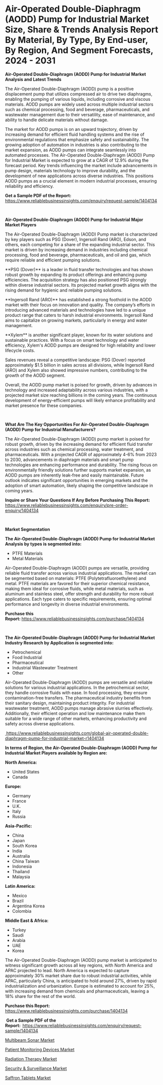 <p><h1>Air-Operated Double-Diaphragm (AODD) Pump for Industrial Market Size, Share & Trends Analysis Report By Material, By Type, By End-user, By Region, And Segment Forecasts, 2024 - 2031</h1></p><p><strong>Air-Operated Double-Diaphragm (AODD) Pump for Industrial Market Analysis and Latest Trends</strong></p>
<p><p>The Air-Operated Double-Diaphragm (AODD) pump is a positive displacement pump that utilizes compressed air to drive two diaphragms, enabling the pumping of various liquids, including corrosive and viscous materials. AODD pumps are widely used across multiple industrial sectors such as chemical processing, food and beverage, pharmaceuticals, and wastewater management due to their versatility, ease of maintenance, and ability to handle delicate materials without damage.</p><p>The market for AODD pumps is on an upward trajectory, driven by increasing demand for efficient fluid handling systems and the rise of environmental regulations that emphasize safety and sustainability. The growing adoption of automation in industries is also contributing to the market expansion, as AODD pumps can integrate seamlessly into automated processes. The Air-Operated Double-Diaphragm (AODD) Pump for Industrial Market is expected to grow at a CAGR of 12.9% during the forecast period. Key trends influencing the market include advancements in pump design, materials technology to improve durability, and the development of new applications across diverse industries. This positions AODD pumps as a crucial element in modern industrial processes, ensuring reliability and efficiency.</p></p>
<p><strong>Get a Sample PDF of the Report:&nbsp;</strong> <a href="https://www.reliablebusinessinsights.com/enquiry/request-sample/1404134?utm_campaign=1721&utm_medium=2&utm_source=Github&utm_content=ia&utm_term=23102024&utm_id=air-operated-double-diaphragm-aodd-pump-for-industrial">https://www.reliablebusinessinsights.com/enquiry/request-sample/1404134</a></p>
<p>&nbsp;</p>
<p><strong>Air-Operated Double-Diaphragm (AODD) Pump for Industrial Major Market Players</strong></p>
<p><p>The Air-Operated Double-Diaphragm (AODD) Pump market is characterized by key players such as PSG (Dover), Ingersoll Rand (ARO), Edson, and others, each competing for a share of the expanding industrial sector. This market is driven by increasing demand in industries including chemical processing, food and beverage, pharmaceuticals, and oil and gas, which require reliable and efficient pumping solutions.</p><p>**PSG (Dover)** is a leader in fluid transfer technologies and has shown robust growth by expanding its product offerings and enhancing pump efficiencies. The acquisition strategy has also positioned PSG strongly within diverse industrial sectors. Its projected market growth aligns with the rising demand for hygienic and reliable pumping solutions.</p><p>**Ingersoll Rand (ARO)** has established a strong foothold in the AODD market with their focus on innovation and quality. The company’s efforts in introducing advanced materials and technologies have led to a unique product range that caters to harsh industrial environments. Ingersoll Rand aims to capitalize on growing markets, particularly in energy and water management.</p><p>**Xylem** is another significant player, known for its water solutions and sustainable practices. With a focus on smart technology and water efficiency, Xylem's AODD pumps are designed for high reliability and lower lifecycle costs. </p><p>Sales revenues reveal a competitive landscape: PSG (Dover) reported approximately $1.5 billion in sales across all divisions, while Ingersoll Rand (ARO) and Xylem also showed impressive numbers, contributing to the growth of the AODD segment. </p><p>Overall, the AODD pump market is poised for growth, driven by advances in technology and increased adaptability across various industries, with a projected market size reaching billions in the coming years. The continuous development of energy-efficient pumps will likely enhance profitability and market presence for these companies.</p></p>
<p>&nbsp;</p>
<p><strong>What Are The Key Opportunities For Air-Operated Double-Diaphragm (AODD) Pump for Industrial Manufacturers?</strong></p>
<p><p>The Air-Operated Double-Diaphragm (AODD) pump market is poised for robust growth, driven by the increasing demand for efficient fluid transfer across industries such as chemical processing, water treatment, and pharmaceuticals. With a projected CAGR of approximately 4-6% from 2023 to 2030, advancements in diaphragm materials and smart pump technologies are enhancing performance and durability. The rising focus on environmentally friendly solutions further supports market expansion, as AODD pumps are inherently leak-free and easily maintainable. Future outlook indicates significant opportunities in emerging markets and the adoption of smart automation, likely shaping the competitive landscape in coming years.</p></p>
<p><strong>Inquire or Share Your Questions If Any Before Purchasing This Report:</strong> <a href="https://www.reliablebusinessinsights.com/enquiry/pre-order-enquiry/1404134?utm_campaign=1721&utm_medium=2&utm_source=Github&utm_content=ia&utm_term=23102024&utm_id=air-operated-double-diaphragm-aodd-pump-for-industrial">https://www.reliablebusinessinsights.com/enquiry/pre-order-enquiry/1404134</a></p>
<p>&nbsp;</p>
<p><strong>Market Segmentation</strong></p>
<p><strong>The Air-Operated Double-Diaphragm (AODD) Pump for Industrial Market Analysis by types is segmented into:</strong></p>
<p><ul><li>PTFE Materials</li><li>Metal Materials</li></ul></p>
<p><p>Air-Operated Double-Diaphragm (AODD) pumps are versatile, providing reliable fluid transfer across various industrial applications. The market can be segmented based on materials: PTFE (Polytetrafluoroethylene) and metal. PTFE materials are favored for their superior chemical resistance, making them ideal for corrosive fluids, while metal materials, such as aluminum and stainless steel, offer strength and durability for more robust applications. Each type caters to specific requirements, ensuring optimal performance and longevity in diverse industrial environments.</p></p>
<p><strong>Purchase this Report:&nbsp;</strong><a href="https://www.reliablebusinessinsights.com/purchase/1404134?utm_campaign=1721&utm_medium=2&utm_source=Github&utm_content=ia&utm_term=23102024&utm_id=air-operated-double-diaphragm-aodd-pump-for-industrial">https://www.reliablebusinessinsights.com/purchase/1404134</a></p>
<p>&nbsp;</p>
<p><strong>The Air-Operated Double-Diaphragm (AODD) Pump for Industrial Market Industry Research by Application is segmented into:</strong></p>
<p><ul><li>Petrochemical</li><li>Food Industrial</li><li>Pharmaceutical</li><li>Industrial Wastewater Treatment</li><li>Other</li></ul></p>
<p><p>Air-Operated Double-Diaphragm (AODD) pumps are versatile and reliable solutions for various industrial applications. In the petrochemical sector, they handle corrosive fluids with ease. In food processing, they ensure contamination-free transfers. The pharmaceutical industry benefits from their sanitary design, maintaining product integrity. For industrial wastewater treatment, AODD pumps manage abrasive slurries effectively. Additionally, their efficient operation and low maintenance make them suitable for a wide range of other markets, enhancing productivity and safety across diverse applications.</p></p>
<p><a href="https://www.reliablebusinessinsights.com/global-air-operated-double-diaphragm-pump-for-industrial-market-r1404134?utm_campaign=1721&utm_medium=2&utm_source=Github&utm_content=ia&utm_term=23102024&utm_id=air-operated-double-diaphragm-aodd-pump-for-industrial">&nbsp;https://www.reliablebusinessinsights.com/global-air-operated-double-diaphragm-pump-for-industrial-market-r1404134</a></p>
<p><strong>In terms of Region, the Air-Operated Double-Diaphragm (AODD) Pump for Industrial Market Players available by Region are:</strong></p>
<p>
    <p> <strong> North America: </strong>
        <ul>
            <li>United States</li>
            <li>Canada</li>
        </ul>
        </p> 
    <p> <strong> Europe: </strong>
        <ul>
            <li>Germany</li>
            <li>France</li>
            <li>U.K.</li>
            <li>Italy</li>
            <li>Russia</li>
        </ul>
        </p> 
    <p> <strong> Asia-Pacific: </strong>
        <ul>
            <li>China</li>
            <li>Japan</li>
            <li>South Korea</li>
            <li>India</li>
            <li>Australia</li>
            <li>China Taiwan</li>
            <li>Indonesia</li>
            <li>Thailand</li>
            <li>Malaysia</li>
        </ul>
        </p> 
    <p> <strong> Latin America: </strong>
        <ul>
            <li>Mexico</li>
            <li>Brazil</li>
            <li>Argentina Korea</li>
            <li>Colombia</li>
        </ul>
        </p> 
    <p> <strong> Middle East & Africa: </strong>
        <ul>
            <li>Turkey</li>
            <li>Saudi</li>
            <li>Arabia</li>
            <li>UAE</li>
            <li>Korea</li>
        </ul>
    </p>
    </p>
<p><p>The Air-Operated Double-Diaphragm (AODD) pump market is anticipated to witness significant growth across all key regions, with North America and APAC projected to lead. North America is expected to capture approximately 30% market share due to robust industrial activities, while APAC, particularly China, is anticipated to hold around 27%, driven by rapid industrialization and urbanization. Europe is estimated to account for 25%, with increasing demand from chemicals and pharmaceuticals, leaving a 18% share for the rest of the world.</p></p>
<p><strong>Purchase this Report: </strong><a href="https://www.reliablebusinessinsights.com/purchase/1404134?utm_campaign=1721&utm_medium=2&utm_source=Github&utm_content=ia&utm_term=23102024&utm_id=air-operated-double-diaphragm-aodd-pump-for-industrial">https://www.reliablebusinessinsights.com/purchase/1404134</a></p>
<p>&nbsp;<strong>Get a Sample PDF of the Report:&nbsp;&nbsp;</strong><a href="https://www.reliablebusinessinsights.com/enquiry/request-sample/1404134?utm_campaign=1721&utm_medium=2&utm_source=Github&utm_content=ia&utm_term=23102024&utm_id=air-operated-double-diaphragm-aodd-pump-for-industrial">https://www.reliablebusinessinsights.com/enquiry/request-sample/1404134</a></p>
<p><strong></strong></p>
<p><p><a href="https://issuu.com/reportprime-2/docs/multibeam-sonar-market-size-2030.pp_f3df2cbea1470f?utm_campaign=1721&utm_medium=2&utm_source=Github&utm_content=ia&utm_term=23102024&utm_id=air-operated-double-diaphragm-aodd-pump-for-industrial">Multibeam Sonar Market</a></p><p><a href="https://www.linkedin.com/pulse/decoding-patient-monitoring-devices-market-signals-vquuf?utm_campaign=1721&utm_medium=2&utm_source=Github&utm_content=ia&utm_term=23102024&utm_id=air-operated-double-diaphragm-aodd-pump-for-industrial">Patient Monitoring Devices Market</a></p><p><a href="https://www.linkedin.com/pulse/radiation-therapy-mosaic-piecing-together-global-market-jtt4f?utm_campaign=1721&utm_medium=2&utm_source=Github&utm_content=ia&utm_term=23102024&utm_id=air-operated-double-diaphragm-aodd-pump-for-industrial">Radiation Therapy Market</a></p><p><a href="https://issuu.com/reportprime-2/docs/security-surveillance-market-size-2_d5be4ba1e3b49c?utm_campaign=1721&utm_medium=2&utm_source=Github&utm_content=ia&utm_term=23102024&utm_id=air-operated-double-diaphragm-aodd-pump-for-industrial">Security & Surveillance Market</a></p><p><a href="https://www.linkedin.com/pulse/saffron-tablets-momentum-charting-149-cagr-path-2024-2031-westboro-r2vac?utm_campaign=1721&utm_medium=2&utm_source=Github&utm_content=ia&utm_term=23102024&utm_id=air-operated-double-diaphragm-aodd-pump-for-industrial">Saffron Tablets Market</a></p></p>